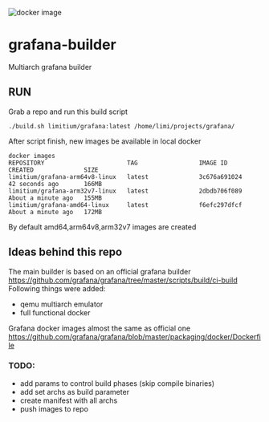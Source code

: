 
![docker image](https://github.com/limitium/grafana-builder/workflows/Build&push%20docker%20image/badge.svg)
# grafana-builder
Multiarch grafana builder

## RUN
Grab a repo and run this build script
```shell
./build.sh limitium/grafana:latest /home/limi/projects/grafana/
```

After script finish, new images be available in local docker
```shell
docker images
REPOSITORY                       TAG                 IMAGE ID            CREATED              SIZE
limitium/grafana-arm64v8-linux   latest              3c676a691024        42 seconds ago       166MB
limitium/grafana-arm32v7-linux   latest              2dbdb706f089        About a minute ago   155MB
limitium/grafana-amd64-linux     latest              f6efc297dfcf        About a minute ago   172MB
```

By default amd64,arm64v8,arm32v7 images are created

## Ideas behind this repo
The main builder is based on an official grafana builder https://github.com/grafana/grafana/tree/master/scripts/build/ci-build
Following things were added:
* qemu multiarch emulator
* full functional docker

Grafana docker images almost the same as official one  https://github.com/grafana/grafana/blob/master/packaging/docker/Dockerfile


### TODO:
* add params to control build phases (skip compile binaries)
* add set archs as build parameter
* create manifest with all archs
* push images to repo
